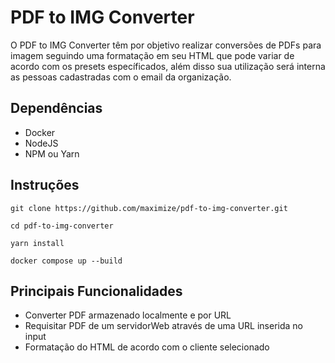 # PDF to IMG Converter

O PDF to IMG Converter têm por objetivo realizar conversões de PDFs para imagem seguindo uma formatação em seu HTML que pode variar de acordo com os presets específicados, além disso sua utilização será interna as pessoas cadastradas com o email da organização.

## Dependências

- Docker
- NodeJS
- NPM ou Yarn

## Instruções

<p><code>git clone https://github.com/maximize/pdf-to-img-converter.git</code></p>
<p><code>cd pdf-to-img-converter</code></p>
<p><code>yarn install</code></p>
<p><code>docker compose up --build</code></p>

## Principais Funcionalidades

- Converter PDF armazenado localmente e por URL
- Requisitar PDF de um servidorWeb através de uma URL inserida no input
- Formatação do HTML de acordo com o cliente selecionado

